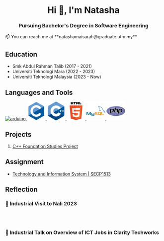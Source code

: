 <h1 align="center">Hi 👋, I'm Natasha</h1>
<h3 align="center">Pursuing Bachelor's Degree in Software Engineering</h3>
📫 You can reach me at **natashamaisarah@graduate.utm.my**

<h2 align="left">Education</h2>
<p align="left"><ul>
<li>Smk Abdul Rahman Talib (2017 - 2021)</li>
<li>Universiti Teknologi Mara (2022 - 2023)</li>
<li>Universiti Teknologi Malaysia (2023 - Now)</li>
</ul></p>
  
<h2 align="left">Languages and Tools</h2>
<p align="left"> <a href="https://www.arduino.cc/" target="_blank" rel="noreferrer"> <img src="https://cdn.worldvectorlogo.com/logos/arduino-1.svg" alt="arduino" width="60" height="60"/></a><a href="https://www.cprogramming.com/" target="_blank" rel="noreferrer"> <img src="https://raw.githubusercontent.com/devicons/devicon/master/icons/c/c-original.svg" alt="c" width="60" height="60"/> </a> <a href="https://www.w3schools.com/cpp/" target="_blank" rel="noreferrer"> <img src="https://raw.githubusercontent.com/devicons/devicon/master/icons/cplusplus/cplusplus-original.svg" alt="cplusplus" width="60" height="60"/> </a> <a href="https://www.w3.org/html/" target="_blank" rel="noreferrer"> <img src="https://raw.githubusercontent.com/devicons/devicon/master/icons/html5/html5-original-wordmark.svg" alt="html5" width="60" height="60"/> </a> <a href="https://www.mysql.com/" target="_blank" rel="noreferrer"> <img src="https://raw.githubusercontent.com/devicons/devicon/master/icons/mysql/mysql-original-wordmark.svg" alt="mysql" width="60" height="60"/> </a> <a href="https://www.php.net" target="_blank" rel="noreferrer"> <img src="https://raw.githubusercontent.com/devicons/devicon/master/icons/php/php-original.svg" alt="php" width="60" height="60"/> </a></p>

<h2 align="left">Projects</h2>
<p align="left"><ol><li><a href="Cinema Ticket Application.cpp">C++ Foundation Studies Project</a></li></ol></p>

<h2 align="left">Assignment</h2>
<p align="left"><ul><li><a href="Assignment">Technology and Information System | SECP1513</a></li></ul></p>

<h2 align="left">Reflection</h2>
<p align="left"><h3>📍 Industrial Visit to Nali 2023</h3>
<br><br>
<h3>📍 Industrial Talk on Overview of ICT Jobs in Clarity Techworks</h3>
<br><br>
</p>

